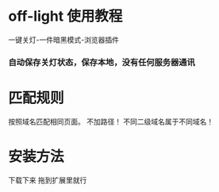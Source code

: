 # off-light 使用教程
  一键关灯-一件暗黑模式-浏览器插件


### 自动保存关灯状态，保存本地，没有任何服务器通讯


# 匹配规则
  按照域名匹配相同页面。 不加路径！  不同二级域名属于不同域名！


# 安装方法
下载下来 拖到扩展里就行
